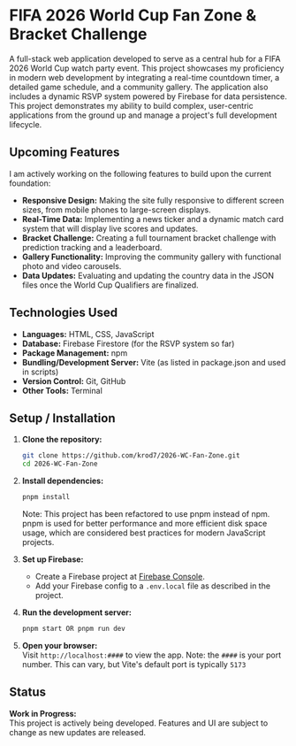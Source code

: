 # FIFA 2026 World Cup Fan Zone & Bracket Challenge

A full-stack web application developed to serve as a central hub for a FIFA 2026 World Cup watch party event. This project showcases my proficiency in modern web development by integrating a real-time countdown timer, a detailed game schedule, and a community gallery. The application also includes a dynamic RSVP system powered by Firebase for data persistence. This project demonstrates my ability to build complex, user-centric applications from the ground up and manage a project's full development lifecycle.

## Upcoming Features

I am actively working on the following features to build upon the current foundation:

- **Responsive Design:** Making the site fully responsive to different screen sizes, from mobile phones to large-screen displays.
- **Real-Time Data:** Implementing a news ticker and a dynamic match card system that will display live scores and updates.
- **Bracket Challenge:** Creating a full tournament bracket challenge with prediction tracking and a leaderboard.
- **Gallery Functionality:** Improving the community gallery with functional photo and video carousels.
- **Data Updates:** Evaluating and updating the country data in the JSON files once the World Cup Qualifiers are finalized.

## Technologies Used

- **Languages:** HTML, CSS, JavaScript
- **Database:** Firebase Firestore (for the RSVP system so far)
- **Package Management:** npm
- **Bundling/Development Server:** Vite (as listed in package.json and used in scripts)
- **Version Control:** Git, GitHub
- **Other Tools:** Terminal

## Setup / Installation

1. **Clone the repository:**
   ```bash
   git clone https://github.com/krod7/2026-WC-Fan-Zone.git
   cd 2026-WC-Fan-Zone
   ```
2. **Install dependencies:**

   ```bash
   pnpm install
   ```

   Note: This project has been refactored to use pnpm instead of npm. pnpm is used for better performance and more efficient disk space usage, which are considered best practices for modern JavaScript projects.

3. **Set up Firebase:**
   - Create a Firebase project at [Firebase Console](https://console.firebase.google.com/).
   - Add your Firebase config to a `.env.local` file as described in the project.
4. **Run the development server:**
   ```bash
   pnpm start OR pnpm run dev
   ```
5. **Open your browser:**  
   Visit `http://localhost:####` to view the app.
   Note: the `####` is your port number. This can vary, but Vite's default port is typically `5173`

## Status

**Work in Progress:**  
This project is actively being developed. Features and UI are subject to change as new updates are released.
